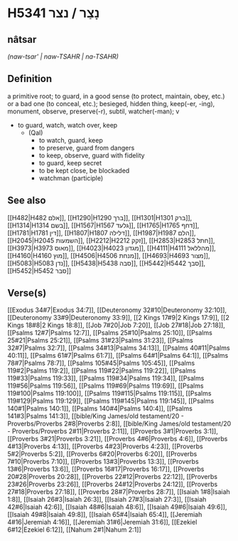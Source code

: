 # H5341 נָצַר / נצר

## nâtsar

_(naw-tsar' | naw-TSAHR | na-TSAHR)_

## Definition

a primitive root; to guard, in a good sense (to protect, maintain, obey, etc.) or a bad one (to conceal, etc.); besieged, hidden thing, keep(-er, -ing), monument, observe, preserve(-r), subtil, watcher(-man); v

- to guard, watch, watch over, keep
  - (Qal)
    - to watch, guard, keep
    - to preserve, guard from dangers
    - to keep, observe, guard with fidelity
    - to guard, keep secret
    - to be kept close, be blockaded
    - watchman (participle)

## See also

[[H482|H482 אלם]], [[H1290|H1290 ברך]], [[H1301|H1301 ברק]], [[H1314|H1314 בשם]], [[H1567|H1567 גלעד]], [[H1765|H1765 דחף]], [[H1781|H1781 דין]], [[H1807|H1807 דלילה]], [[H1987|H1987 הלם]], [[H2045|H2045 השמעות]], [[H2212|H2212 זקק]], [[H2853|H2853 חתל]], [[H3973|H3973 מאוס]], [[H4023|H4023 מגדון]], [[H4111|H4111 מהללאל]], [[H4160|H4160 מוץ]], [[H4506|H4506 מנחת]], [[H4693|H4693 מצור]], [[H5083|H5083 נדן]], [[H5438|H5438 סבה]], [[H5442|H5442 סבך]], [[H5452|H5452 סבר]]

## Verse(s)

[[Exodus 34#7|Exodus 34:7]], [[Deuteronomy 32#10|Deuteronomy 32:10]], [[Deuteronomy 33#9|Deuteronomy 33:9]], [[2 Kings 17#9|2 Kings 17:9]], [[2 Kings 18#8|2 Kings 18:8]], [[Job 7#20|Job 7:20]], [[Job 27#18|Job 27:18]], [[Psalms 12#7|Psalms 12:7]], [[Psalms 25#10|Psalms 25:10]], [[Psalms 25#21|Psalms 25:21]], [[Psalms 31#23|Psalms 31:23]], [[Psalms 32#7|Psalms 32:7]], [[Psalms 34#13|Psalms 34:13]], [[Psalms 40#11|Psalms 40:11]], [[Psalms 61#7|Psalms 61:7]], [[Psalms 64#1|Psalms 64:1]], [[Psalms 78#7|Psalms 78:7]], [[Psalms 105#45|Psalms 105:45]], [[Psalms 119#2|Psalms 119:2]], [[Psalms 119#22|Psalms 119:22]], [[Psalms 119#33|Psalms 119:33]], [[Psalms 119#34|Psalms 119:34]], [[Psalms 119#56|Psalms 119:56]], [[Psalms 119#69|Psalms 119:69]], [[Psalms 119#100|Psalms 119:100]], [[Psalms 119#115|Psalms 119:115]], [[Psalms 119#129|Psalms 119:129]], [[Psalms 119#145|Psalms 119:145]], [[Psalms 140#1|Psalms 140:1]], [[Psalms 140#4|Psalms 140:4]], [[Psalms 141#3|Psalms 141:3]], [[bible/King James/old testament/20 - Proverbs/Proverbs 2#8|Proverbs 2:8]], [[bible/King James/old testament/20 - Proverbs/Proverbs 2#11|Proverbs 2:11]], [[Proverbs 3#1|Proverbs 3:1]], [[Proverbs 3#21|Proverbs 3:21]], [[Proverbs 4#6|Proverbs 4:6]], [[Proverbs 4#13|Proverbs 4:13]], [[Proverbs 4#23|Proverbs 4:23]], [[Proverbs 5#2|Proverbs 5:2]], [[Proverbs 6#20|Proverbs 6:20]], [[Proverbs 7#10|Proverbs 7:10]], [[Proverbs 13#3|Proverbs 13:3]], [[Proverbs 13#6|Proverbs 13:6]], [[Proverbs 16#17|Proverbs 16:17]], [[Proverbs 20#28|Proverbs 20:28]], [[Proverbs 22#12|Proverbs 22:12]], [[Proverbs 23#26|Proverbs 23:26]], [[Proverbs 24#12|Proverbs 24:12]], [[Proverbs 27#18|Proverbs 27:18]], [[Proverbs 28#7|Proverbs 28:7]], [[Isaiah 1#8|Isaiah 1:8]], [[Isaiah 26#3|Isaiah 26:3]], [[Isaiah 27#3|Isaiah 27:3]], [[Isaiah 42#6|Isaiah 42:6]], [[Isaiah 48#6|Isaiah 48:6]], [[Isaiah 49#6|Isaiah 49:6]], [[Isaiah 49#8|Isaiah 49:8]], [[Isaiah 65#4|Isaiah 65:4]], [[Jeremiah 4#16|Jeremiah 4:16]], [[Jeremiah 31#6|Jeremiah 31:6]], [[Ezekiel 6#12|Ezekiel 6:12]], [[Nahum 2#1|Nahum 2:1]]